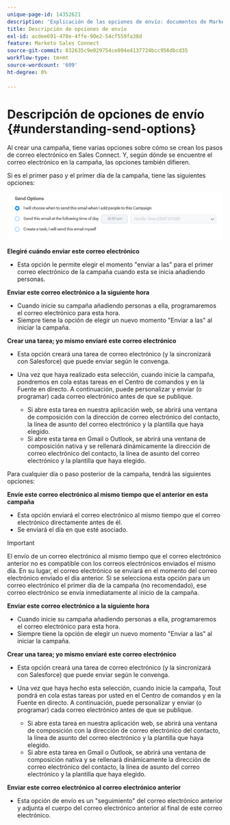 ```yaml
---
unique-page-id: 14352621
description: 'Explicación de las opciones de envío: documentos de Marketo, documentación del producto'
title: Descripción de opciones de envío
exl-id: acdee691-478e-4ffe-90e2-54cf559fa38d
feature: Marketo Sales Connect
source-git-commit: 832635c9e029754ce094e4137724bcc956dbcd35
workflow-type: tm+mt
source-wordcount: '609'
ht-degree: 0%

---
```


# Descripción de opciones de envío {#understanding-send-options}

Al crear una campaña, tiene varias opciones sobre cómo se crean los pasos de correo electrónico en Sales Connect. Y, según dónde se encuentre el correo electrónico en la campaña, las opciones también difieren.

Si es el primer paso y el primer día de la campaña, tiene las siguientes opciones:

![](assets/image2019-10-25-10-43-19.png)

**Elegiré cuándo enviar este correo electrónico**

* Esta opción le permite elegir el momento &quot;enviar a las&quot; para el primer correo electrónico de la campaña cuando esta se inicia añadiendo personas.

**Enviar este correo electrónico a la siguiente hora**

* Cuando inicie su campaña añadiendo personas a ella, programaremos el correo electrónico para esta hora.
* Siempre tiene la opción de elegir un nuevo momento &quot;Enviar a las&quot; al iniciar la campaña.

**Crear una tarea; yo mismo enviaré este correo electrónico**

* Esta opción creará una tarea de correo electrónico (y la sincronizará con Salesforce) que puede enviar según le convenga.
* Una vez que haya realizado esta selección, cuando inicie la campaña, pondremos en cola estas tareas en el Centro de comandos y en la Fuente en directo. A continuación, puede personalizar y enviar (o programar) cada correo electrónico antes de que se publique.

   * Si abre esta tarea en nuestra aplicación web, se abrirá una ventana de composición con la dirección de correo electrónico del contacto, la línea de asunto del correo electrónico y la plantilla que haya elegido.
   * Si abre esta tarea en Gmail o Outlook, se abrirá una ventana de composición nativa y se rellenará dinámicamente la dirección de correo electrónico del contacto, la línea de asunto del correo electrónico y la plantilla que haya elegido.

Para cualquier día o paso posterior de la campaña, tendrá las siguientes opciones:

**Envíe este correo electrónico al mismo tiempo que el anterior en esta campaña**

* Esta opción enviará el correo electrónico al mismo tiempo que el correo electrónico directamente antes de él.
* Se enviará el día en que esté asociado.

>[!IMPORTANT]
>
>El envío de un correo electrónico al mismo tiempo que el correo electrónico anterior no es compatible con los correos electrónicos enviados el mismo día. En su lugar, el correo electrónico se enviará en el momento del correo electrónico enviado el día anterior. Si se selecciona esta opción para un correo electrónico el primer día de la campaña (no recomendado), ese correo electrónico se envía inmediatamente al inicio de la campaña.

**Enviar este correo electrónico a la siguiente hora**

* Cuando inicie su campaña añadiendo personas a ella, programaremos el correo electrónico para esta hora.
* Siempre tiene la opción de elegir un nuevo momento &quot;Enviar a las&quot; al iniciar la campaña.

**Crear una tarea; yo mismo enviaré este correo electrónico**

* Esta opción creará una tarea de correo electrónico (y la sincronizará con Salesforce) que puede enviar según le convenga.
* Una vez que haya hecho esta selección, cuando inicie la campaña, Tout pondrá en cola estas tareas por usted en el Centro de comandos y en la Fuente en directo. A continuación, puede personalizar y enviar (o programar) cada correo electrónico antes de que se publique.

   * Si abre esta tarea en nuestra aplicación web, se abrirá una ventana de composición con la dirección de correo electrónico del contacto, la línea de asunto del correo electrónico y la plantilla que haya elegido.
   * Si abre esta tarea en Gmail o Outlook, se abrirá una ventana de composición nativa y se rellenará dinámicamente la dirección de correo electrónico del contacto, la línea de asunto del correo electrónico y la plantilla que haya elegido.

**Enviar este correo electrónico al correo electrónico anterior**

* Esta opción de envío es un &quot;seguimiento&quot; del correo electrónico anterior y adjunta el cuerpo del correo electrónico anterior al final de este correo electrónico.

